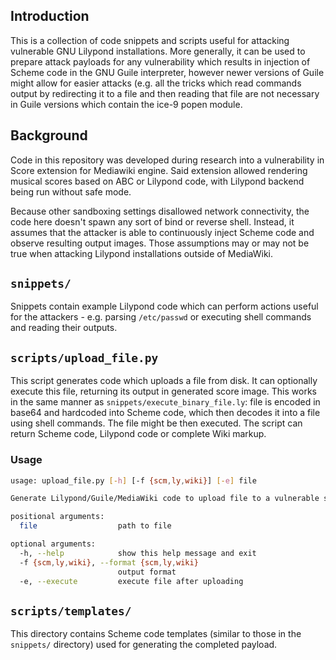 ## Introduction

This is a collection of code snippets and scripts useful for
attacking vulnerable GNU Lilypond installations. More generally,
it can be used to prepare attack payloads for any vulnerability
which results in injection of Scheme code in the GNU Guile
interpreter, however newer versions of Guile might allow for
easier attacks (e.g. all the tricks which read commands output
by redirecting it to a file and then reading that file are not
necessary in Guile versions which contain the ice-9 popen module.

## Background

Code in this repository was developed during research into
a vulnerability in Score extension for Mediawiki engine. Said
extension allowed rendering musical scores based on ABC or
Lilypond code, with Lilypond backend being run without safe mode.

Because other sandboxing settings disallowed network connectivity,
the code here doesn't spawn any sort of bind or reverse shell.
Instead, it assumes that the attacker is able to continuously
inject Scheme code and observe resulting output images. Those
assumptions may or may not be true when attacking Lilypond
installations outside of MediaWiki.

## ```snippets/```

Snippets contain example Lilypond code which can perform actions
useful for the attackers - e.g. parsing ```/etc/passwd``` or
executing shell commands and reading their outputs.

## ```scripts/upload_file.py```

This script generates code which uploads a file from disk. It
can optionally execute this file, returning its output in generated
score image. This works in the same manner as
```snippets/execute_binary_file.ly```: file is encoded in base64
and hardcoded into Scheme code, which then decodes it into a file
using shell commands. The file might be then executed. The script
can return Scheme code, Lilypond code or complete Wiki markup.

### Usage

```bash
usage: upload_file.py [-h] [-f {scm,ly,wiki}] [-e] file

Generate Lilypond/Guile/MediaWiki code to upload file to a vulnerable server

positional arguments:
  file                  path to file

optional arguments:
  -h, --help            show this help message and exit
  -f {scm,ly,wiki}, --format {scm,ly,wiki}
                        output format
  -e, --execute         execute file after uploading
```

## ```scripts/templates/```

This directory contains Scheme code templates (similar to those in
the ```snippets/``` directory) used for generating the completed
payload.
